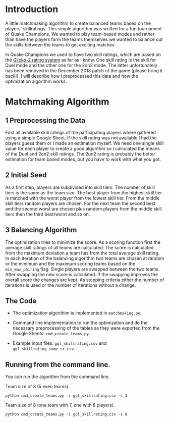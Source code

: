 # Introduction
A little matchmaking algorithm to create balanced teams based on the players' 
skillratings. This simple algorithm was written for a fun tournament of Quake
Champions. We wanted to play team-based modes and rather than have the players
form the teams themselves we wanted to balance out the skills between the teams
to get exciting matches.

In Quake Champions we used to have two skill ratings, which are based on the 
[Glicko-2 rating system](https://en.wikipedia.org/wiki/Glicko_rating_system) as
far as I know. One skill rating is the skill for Duel mode and the other one 
for the 2on2 mode. The latter unfortunately has been removed in the December
2018 patch of the game (please bring it back!). I will describe how I 
preprocessed this data and how the optimization 
algorithm works.

# Matchmaking Algorithm

## 1 Preprocessing the Data
First all available skill ratings of the participating players where gathered
using a simple Google Sheet.
If the skill rating was not available I had the players guess them or I made 
an estimation myself.
We need one single skill value for each player to create a good algorithm so I 
calculated the means of the Duel and 2on2 skill ratings. The 2on2 rating is 
probably the better estimation for team based modes, but you have to work with 
what you got.



## 2 Initial Seed

As a first step, players are subdivided into skill tiers. The number of
skill tiers is the same as the team size.
The best player from the highest skill tier is matched with the worst 
player from the lowest skill tier. From the middle skill tiers random 
players are chosen. For the next team the second best and 
the second worst are chosen plus random players from the middle skill tiers
then the third best/worst and so on. 

## 3 Balancing Algorithm

The optimization tries to minimize the score. As a scoring function first
the average skill ratings of all teams are calculated. The score is 
calculated from the maximum deviation a team has from the total average
skill rating.
In each iteration of the balancing algorithm two teams are chosen at 
random or the minimum and the maximum scoring teams based on the 
`min_max_pairing` flag. Single players are swapped between the two teams. 
After swapping the new score is calculated. If the swapping improves the 
overall score the changes are kept.
As stopping criteria either the number of iterations is used or the number
of iterations without a change.


## The Code

- The optimization algorithim is implemented in `matchmaking.py`.

- Command line implementation to run the optimization and do the necessary 
preprocessing of the tables as they were exported from the Google Sheets: 
`cmd_create_teams.py`.

- Example input files: `gql_skillrating.csv` and `gql_skillrating_same_sr.csv`.


## Running from the command line.

You can run the algorithm from the command line.

Team size of 3 (5 even teams).
```
python cmd_create_teams.py -i gql_skillrating.csv -s 3
```
Team size of 8 (one team with 7, one with 8 players).
```
python cmd_create_teams.py -i gql_skillrating.csv -s 8
```


